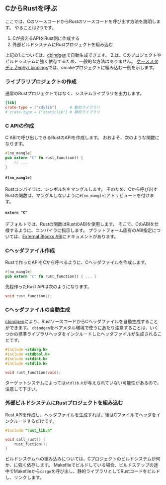 ## CからRustを呼ぶ

ここでは、CのソースコードからRustのソースコードを呼び出す方法を説明します。
やることは2つです。

1. Cが扱えるAPIをRust側に作成する
2. 外部ビルドシステムにRustプロジェクトを組み込む

上記の1.については、[cbindgen]で自動生成できます。
2.は、Cのプロジェクトやビルドシステムに強く依存するため、一般的な方法はありません。
[ケーススタディ Zephyr bindings]では、cmakeプロジェクトに組み込む一例を示します。

[cbindgen]: https://github.com/eqrion/cbindgen
[ケーススタディ Zephyr bindings]: ./zephyr-bindings.md

### ライブラリプロジェクトの作成

通常のRustプロジェクトではなく、システムライブラリを出力します。

```toml
[lib]
crate-type = ["cdylib"]      # 動的ライブラリ
# crate-type = ["staticlib"] # 静的ライブラリ
```

### C APIの作成

C ABIで呼び出しできるRustのAPIを作成します。
おおよそ、次のような関数になります。

```rust
#[no_mangle]
pub extern "C" fn rust_function() {
    // ...
}
```

#### `#[no_mangle]`

Rustコンパイラは、シンボル名をマングルします。
そのため、Cから呼び出すRustの関数は、マングルしないように`#[no_mangle]`アトリビュートを付けます。

#### `extern "C"`

デフォルトでは、Rustの関数はRustのABIを使用します。
そこで、CのABIを仕様するように、コンパイラに指示します。
プラットフォーム固有のABI指定については、[External Blocks ABI]にドキュメントがあります。

[External Blocks ABI]: https://doc.rust-lang.org/reference/items/external-blocks.html#abi

### Cヘッダファイル作成

Rustで作ったAPIをCから呼べるように、Cヘッダファイルを作成します。

```rust
#[no_mangle]
pub extern "C" fn rust_function() { ... }
```

先程作ったRust APIは次のようになります。

```c
void rust_function();
```

### Cヘッダファイルの自動生成

[cbindgen]により、RustソースコードからCヘッダファイルを自動生成することができます。
`cbindgen`をベアメタル環境で使うにあたり注意することは、いくつかの標準ライブラリヘッダをインクルードしたヘッダファイルが生成されることです。

```c
#include <stdarg.h>
#include <stdbool.h>
#include <stdint.h>
#include <stdlib.h>

void rust_function(void);
```

ターゲットシステムによっては`stdlib.h`が与えられていない可能性があるので、注意して下さい。

### 外部ビルドシステムにRustプロジェクトを組み込む

Rust APIを作成し、ヘッダファイルを生成すれば、後はCファイルでヘッダをインクルードするだけです。

```c
#include "rust_lib.h"

void call_rust() {
    rust_fuction();
}
```

ビルドシステムへの組み込みについては、Cプロジェクトのビルドシステムが何か、に強く依存します。
Makefileでビルドしている場合、ビルドステップの途中でMakefileから`cargo`を呼び出し、静的ライブラリとしてRustコードをビルドし、リンクします。
